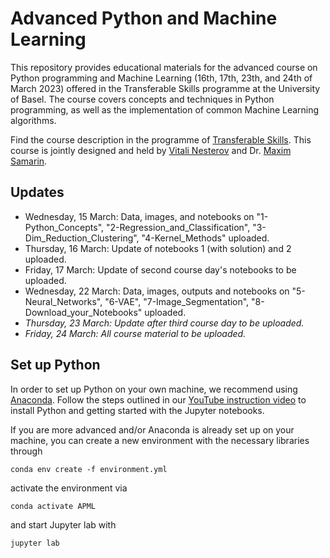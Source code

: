 # Advanced Python and Machine Learning

This repository provides educational materials for the advanced course on Python programming and Machine Learning (16th, 17th, 23th, and 24th of March 2023) offered in the Transferable Skills programme at the University of Basel. The course covers concepts and techniques in Python programming, as well as the implementation of common Machine Learning algorithms. 


Find the course description in the programme of [Transferable Skills](https://fortbildung.unibas.ch/courses/organizer/scientific-tools/advanced-python-and-machine-learning-296175). This course is jointly designed and held by [Vitali Nesterov](mailto:vitali.nesterov@icloud.com) and Dr. [Maxim Samarin](mailto:samarinm17@gmail.com).

## Updates

* Wednesday, 15 March: Data, images, and notebooks on "1-Python_Concepts", "2-Regression_and_Classification", "3-Dim_Reduction_Clustering", "4-Kernel_Methods" uploaded.
* Thursday, 16 March: Update of notebooks 1 (with solution) and 2 uploaded.
* Friday, 17 March: Update of second course day's notebooks to be uploaded.
* Wednesday, 22 March: Data, images, outputs and notebooks on "5-Neural_Networks", "6-VAE",
"7-Image_Segmentation", "8-Download_your_Notebooks" uploaded.
* *Thursday, 23 March: Update after third course day to be uploaded.*
* *Friday, 24 March: All course material to be uploaded.*

## Set up Python

In order to set up Python on your own machine, we recommend using [Anaconda](https://www.anaconda.com/products/individual). Follow the steps outlined in our [YouTube instruction video](https://youtu.be/-RJnYbxVZTg) to install Python and getting started with the Jupyter notebooks.

If you are more advanced and/or Anaconda is already set up on your machine, you can create a new environment with the necessary libraries through

```
conda env create -f environment.yml
``` 

activate the environment via

```
conda activate APML
``` 

and start Jupyter lab with

```
jupyter lab
``` 